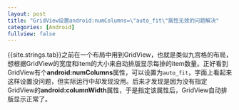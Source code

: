 ```yaml
---
layout: post
title: "GridView设置android:numColumns=\"auto_fit\"属性无效的问题解决"
categories: [Android]
fullview: false
---
```


{{site.strings.tab}}之前在一个布局中用到GridView，也就是类似九宫格的布局，想根据GridView的宽度和item的大小来自动排版显示每排的item数量。正好看到GridView有个**android:numColumns**属性，可以设置为`auto_fit`，字面上看起来这样设置没问题，但实际运行中却发现没用。后来才发现是因为没有指定GridView的**android:columnWidth**属性，于是指定该属性后，GridView自动排版显示正常了。
